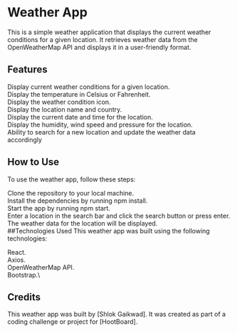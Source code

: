 # Weather App

This is a simple weather application that displays the current weather conditions for a given location. It retrieves weather data from the OpenWeatherMap API and displays it in a user-friendly format.

## Features
Display current weather conditions for a given location.\
Display the temperature in Celsius or Fahrenheit.\
Display the weather condition icon.\
Display the location name and country.\
Display the current date and time for the location.\
Display the humidity, wind speed and pressure for the location.\
Ability to search for a new location and update the weather data accordingly 
## How to Use
To use the weather app, follow these steps:

Clone the repository to your local machine.\
Install the dependencies by running npm install.\
Start the app by running npm start.\
Enter a location in the search bar and click the search button or press enter.\
The weather data for the location will be displayed.\
##Technologies Used
This weather app was built using the following technologies:

React.\
Axios.\
OpenWeatherMap API.\
Bootstrap.\
## Credits
This weather app was built by [Shlok Gaikwad]. It was created as part of a coding challenge or project for [HootBoard].
